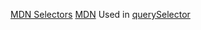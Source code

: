 
[MDN Selectors](https://developer.mozilla.org/en-US/docs/Web/API/Document_object_model/Locating_DOM_elements_using_selectors)
[MDN](https://developer.mozilla.org/en-US/docs/Web/CSS/CSS_Selectors)
Used in [querySelector](https://developer.mozilla.org/en-US/docs/Web/API/Document/querySelectorAll)
